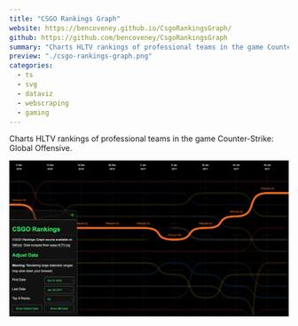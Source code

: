 ```yaml
---
title: "CSGO Rankings Graph"
website: https://bencoveney.github.io/CsgoRankingsGraph/
github: https://github.com/bencoveney/CsgoRankingsGraph
summary: "Charts HLTV rankings of professional teams in the game Counter-Strike: Global Offensive."
preview: "./csgo-rankings-graph.png"
categories:
  - ts
  - svg
  - dataviz
  - webscraping
  - gaming
---
```


Charts HLTV rankings of professional teams in the game Counter-Strike: Global Offensive.

![CSGO Rankings Graph](./csgo-rankings-graph.png "CSGO Rankings Graph")
